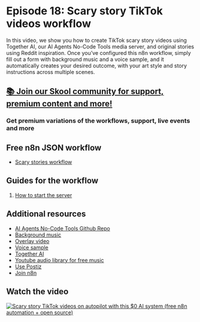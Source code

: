 # Episode 18: Scary story TikTok videos workflow

In this video, we show you how to create TikTok scary story videos using Together AI, our AI Agents No-Code Tools media server, and original stories using Reddit inspiration. Once you’ve configured this n8n workflow, simply fill out a form with background music and a voice sample, and it automatically creates your desired outcome, with your art style and story instructions across multiple scenes.

## [📚 Join our Skool community for support, premium content and more!](https://www.skool.com/ai-agents-az/about)

### Get premium variations of the workflows, support, live events and more

## Free n8n JSON workflow

- [Scary stories workflow](scary_stories_tiktok_workflow.json)

## Guides for the workflow

1. [How to start the server](guide-start-server.md)

## Additional resources

- [AI Agents No-Code Tools Github Repo](https://github.com/gyoridavid/ai-agents-no-code-tools)
- [Background music](bg_music.mp3)
- [Overlay video](bg_1.mp4)
- [Voice sample](alan_original.mp3)
- [Together AI](https://www.together.ai/models/flux-1-schnell)
- [Youtube audio library for free music](https://www.youtube.com/audiolibrary)
- [Use Postiz](https://postiz.com)
- [Join n8n](https://n8n.partnerlinks.io/fenoo5ekqs1g)

## Watch the video

[![Scary story TikTok videos on autopilot with this $0 AI system (free n8n automation + open source)](https://img.youtube.com/vi/m9myGNrHmeM/0.jpg)](https://www.youtube.com/watch?v=m9myGNrHmeM)
